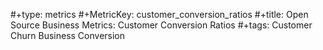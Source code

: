 #+type: metrics
#+MetricKey: customer_conversion_ratios
#+title: Open Source Business Metrics: Customer Conversion Ratios
#+tags: Customer Churn Business Conversion
